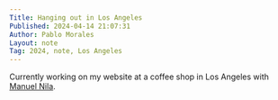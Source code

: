 ```yaml
---
Title: Hanging out in Los Angeles
Published: 2024-04-14 21:07:31
Author: Pablo Morales
Layout: note
Tag: 2024, note, Los Angeles
---
```

Currently working on my website at a coffee shop in Los Angeles with [Manuel Nila](https://manic.so/).